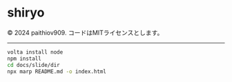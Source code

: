 # shiryo

&copy; 2024 paithiov909. コードはMITライセンスとします。

---

```sh
volta install node
npm install
cd docs/slide/dir
npx marp README.md -o index.html
```

